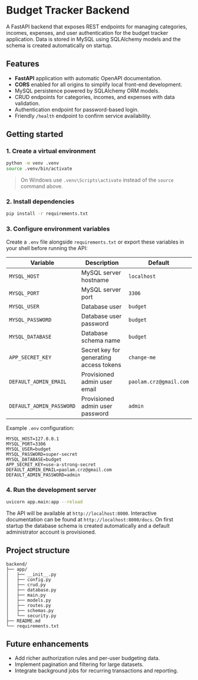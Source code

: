 # Budget Tracker Backend

A FastAPI backend that exposes REST endpoints for managing categories, incomes, expenses, and user authentication for the
budget tracker application. Data is stored in MySQL using SQLAlchemy models and the schema is created automatically on startup.

## Features

- **FastAPI** application with automatic OpenAPI documentation.
- **CORS** enabled for all origins to simplify local front-end development.
- MySQL persistence powered by SQLAlchemy ORM models.
- CRUD endpoints for categories, incomes, and expenses with data validation.
- Authentication endpoint for password-based login.
- Friendly `/health` endpoint to confirm service availability.

## Getting started

### 1. Create a virtual environment

```bash
python -m venv .venv
source .venv/bin/activate
```

> On Windows use `.venv\Scripts\activate` instead of the `source` command above.

### 2. Install dependencies

```bash
pip install -r requirements.txt
```

### 3. Configure environment variables

Create a `.env` file alongside `requirements.txt` or export these variables in your shell before running the API:

| Variable | Description | Default |
| --- | --- | --- |
| `MYSQL_HOST` | MySQL server hostname | `localhost` |
| `MYSQL_PORT` | MySQL server port | `3306` |
| `MYSQL_USER` | Database user | `budget` |
| `MYSQL_PASSWORD` | Database user password | `budget` |
| `MYSQL_DATABASE` | Database schema name | `budget` |
| `APP_SECRET_KEY` | Secret key for generating access tokens | `change-me` |
| `DEFAULT_ADMIN_EMAIL` | Provisioned admin user email | `paolam.crz@gmail.com` |
| `DEFAULT_ADMIN_PASSWORD` | Provisioned admin user password | `admin` |

Example `.env` configuration:

```
MYSQL_HOST=127.0.0.1
MYSQL_PORT=3306
MYSQL_USER=budget
MYSQL_PASSWORD=super-secret
MYSQL_DATABASE=budget
APP_SECRET_KEY=use-a-strong-secret
DEFAULT_ADMIN_EMAIL=paolam.crz@gmail.com
DEFAULT_ADMIN_PASSWORD=admin
```

### 4. Run the development server

```bash
uvicorn app.main:app --reload
```

The API will be available at `http://localhost:8000`. Interactive documentation can be found at `http://localhost:8000/docs`.
On first startup the database schema is created automatically and a default administrator account is provisioned.

## Project structure

```
backend/
├── app/
│   ├── __init__.py
│   ├── config.py
│   ├── crud.py
│   ├── database.py
│   ├── main.py
│   ├── models.py
│   ├── routes.py
│   ├── schemas.py
│   └── security.py
├── README.md
└── requirements.txt
```

## Future enhancements

- Add richer authorization rules and per-user budgeting data.
- Implement pagination and filtering for large datasets.
- Integrate background jobs for recurring transactions and reporting.
